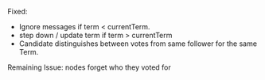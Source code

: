 Fixed:

- Ignore messages if term < currentTerm.
- step down / update term if term > currentTerm
- Candidate distinguishes between votes from same follower for the
  same Term.

Remaining Issue: nodes forget who they voted for
